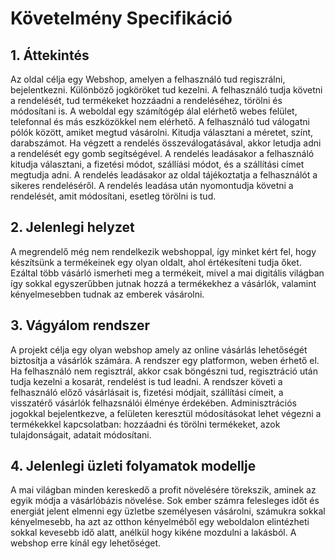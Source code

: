 # Követelmény Specifikáció

## 1. Áttekintés
Az oldal célja egy Webshop, amelyen a felhasználó tud regiszrálni, bejelentkezni. Különböző jogköröket tud kezelni. A felhasználó tudja követni a rendelését, tud termékeket hozzáadni a rendeléséhez, törölni és módosítani is. A weboldal egy számítógép álal elérhető webes felület, telefonnal és más eszközökkel nem elérhető.
A felhasználó tud válogatni pólók között, amiket megtud vásárolni. Kitudja választani a méretet, színt, darabszámot. Ha végzett a rendelés összeválogatásával, akkor letudja adni a rendelését egy gomb segítségével. A rendelés leadásakor a felhasználó kitudja választani, a fizetési módot, szállíási módot, és a szállítási címet megtudja adni. A rendelés leadásakor az oldal tájékoztatja a felhasználót a sikeres rendeléséről. A rendelés leadása után nyomontudja követni a rendelését, amit módosítani, esetleg törölni is tud.

## 2. Jelenlegi helyzet
A megrendelő még nem rendelkezik webshoppal, így minket kért fel, hogy készítsünk a termékeinek egy olyan oldalt, ahol értékesíteni tudja őket. Ezáltal több vásárló ismerheti meg a termékeit, mivel a mai digitális világban így sokkal egyszerűbben jutnak hozzá a termékekhez a vásárlók, valamint kényelmesebben tudnak az emberek vásárolni.

## 3. Vágyálom rendszer
A projekt célja egy olyan webshop amely az online vásárlás lehetőségét biztosítja a vásárlók számára. A rendszer egy platformon, weben érhető el. Ha felhasználó nem regisztrál, akkor csak böngészni tud, regisztráció után tudja kezelni a kosarát, rendelést is tud leadni. A rendszer követi a felhasználó előző vásárlásait is, fizetési módjait, szállítási címeit, a visszatérő vásárlók felhazsnálói élménye érdekében. Adminisztrációs jogokkal bejelentkezve, a felületen keresztül módosításokat lehet végezni a termékekkel kapcsolatban: hozzáadni és törölni termékeket, azok tulajdonságait, adatait módosítani.

## 4. Jelenlegi üzleti folyamatok modellje
A mai világban minden kereskedő a profit növelésére törekszik, aminek az egyik módja a vásárlóbázis növelése. Sok ember számra felesleges időt és energiát jelent elmenni egy üzletbe személyesen vásárolni, számukra sokkal kényelmesebb, ha azt az otthon kényelméből egy weboldalon elintézheti sokkal kevesebb idő alatt, anélkül hogy kikéne mozdulni a lakásból. A webshop erre kínál egy lehetőséget.
